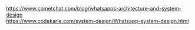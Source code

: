 

https://www.cometchat.com/blog/whatsapps-architecture-and-system-design <br/>
https://www.codekarle.com/system-design/Whatsapp-system-design.html

